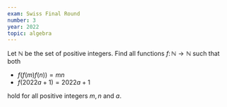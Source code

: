 ```yaml
---
exam: Swiss Final Round
number: 3
year: 2022
topic: algebra
---
```


Let $\mathbb{N}$ be the set of positive integers. Find all functions $f\colon \mathbb{N} \to \mathbb{N}$ such that both

- $f(f(m)f(n)) = mn$
- $f(2022a+1) = 2022a+1$

hold for all positive integers $m,n$ and $a$.